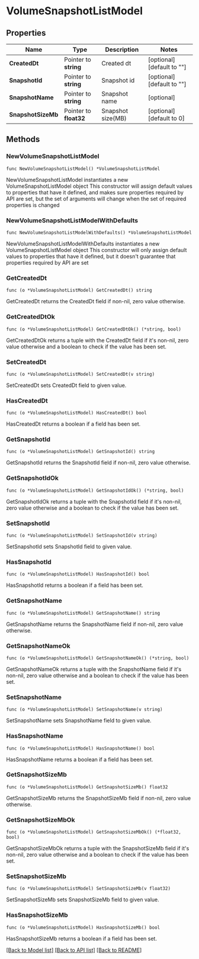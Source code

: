 # VolumeSnapshotListModel

## Properties

Name | Type | Description | Notes
------------ | ------------- | ------------- | -------------
**CreatedDt** | Pointer to **string** | Created dt | [optional] [default to ""]
**SnapshotId** | Pointer to **string** | Snapshot id | [optional] [default to ""]
**SnapshotName** | Pointer to **string** | Snapshot name | [optional] 
**SnapshotSizeMb** | Pointer to **float32** | Snapshot size(MB) | [optional] [default to 0]

## Methods

### NewVolumeSnapshotListModel

`func NewVolumeSnapshotListModel() *VolumeSnapshotListModel`

NewVolumeSnapshotListModel instantiates a new VolumeSnapshotListModel object
This constructor will assign default values to properties that have it defined,
and makes sure properties required by API are set, but the set of arguments
will change when the set of required properties is changed

### NewVolumeSnapshotListModelWithDefaults

`func NewVolumeSnapshotListModelWithDefaults() *VolumeSnapshotListModel`

NewVolumeSnapshotListModelWithDefaults instantiates a new VolumeSnapshotListModel object
This constructor will only assign default values to properties that have it defined,
but it doesn't guarantee that properties required by API are set

### GetCreatedDt

`func (o *VolumeSnapshotListModel) GetCreatedDt() string`

GetCreatedDt returns the CreatedDt field if non-nil, zero value otherwise.

### GetCreatedDtOk

`func (o *VolumeSnapshotListModel) GetCreatedDtOk() (*string, bool)`

GetCreatedDtOk returns a tuple with the CreatedDt field if it's non-nil, zero value otherwise
and a boolean to check if the value has been set.

### SetCreatedDt

`func (o *VolumeSnapshotListModel) SetCreatedDt(v string)`

SetCreatedDt sets CreatedDt field to given value.

### HasCreatedDt

`func (o *VolumeSnapshotListModel) HasCreatedDt() bool`

HasCreatedDt returns a boolean if a field has been set.

### GetSnapshotId

`func (o *VolumeSnapshotListModel) GetSnapshotId() string`

GetSnapshotId returns the SnapshotId field if non-nil, zero value otherwise.

### GetSnapshotIdOk

`func (o *VolumeSnapshotListModel) GetSnapshotIdOk() (*string, bool)`

GetSnapshotIdOk returns a tuple with the SnapshotId field if it's non-nil, zero value otherwise
and a boolean to check if the value has been set.

### SetSnapshotId

`func (o *VolumeSnapshotListModel) SetSnapshotId(v string)`

SetSnapshotId sets SnapshotId field to given value.

### HasSnapshotId

`func (o *VolumeSnapshotListModel) HasSnapshotId() bool`

HasSnapshotId returns a boolean if a field has been set.

### GetSnapshotName

`func (o *VolumeSnapshotListModel) GetSnapshotName() string`

GetSnapshotName returns the SnapshotName field if non-nil, zero value otherwise.

### GetSnapshotNameOk

`func (o *VolumeSnapshotListModel) GetSnapshotNameOk() (*string, bool)`

GetSnapshotNameOk returns a tuple with the SnapshotName field if it's non-nil, zero value otherwise
and a boolean to check if the value has been set.

### SetSnapshotName

`func (o *VolumeSnapshotListModel) SetSnapshotName(v string)`

SetSnapshotName sets SnapshotName field to given value.

### HasSnapshotName

`func (o *VolumeSnapshotListModel) HasSnapshotName() bool`

HasSnapshotName returns a boolean if a field has been set.

### GetSnapshotSizeMb

`func (o *VolumeSnapshotListModel) GetSnapshotSizeMb() float32`

GetSnapshotSizeMb returns the SnapshotSizeMb field if non-nil, zero value otherwise.

### GetSnapshotSizeMbOk

`func (o *VolumeSnapshotListModel) GetSnapshotSizeMbOk() (*float32, bool)`

GetSnapshotSizeMbOk returns a tuple with the SnapshotSizeMb field if it's non-nil, zero value otherwise
and a boolean to check if the value has been set.

### SetSnapshotSizeMb

`func (o *VolumeSnapshotListModel) SetSnapshotSizeMb(v float32)`

SetSnapshotSizeMb sets SnapshotSizeMb field to given value.

### HasSnapshotSizeMb

`func (o *VolumeSnapshotListModel) HasSnapshotSizeMb() bool`

HasSnapshotSizeMb returns a boolean if a field has been set.


[[Back to Model list]](../README.md#documentation-for-models) [[Back to API list]](../README.md#documentation-for-api-endpoints) [[Back to README]](../README.md)


